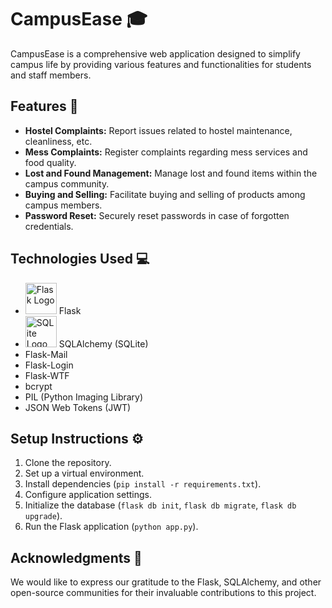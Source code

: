# CampusEase 🎓

CampusEase is a comprehensive web application designed to simplify campus life by providing various features and functionalities for students and staff members.


## Features 🚀

- **Hostel Complaints:** Report issues related to hostel maintenance, cleanliness, etc.
- **Mess Complaints:** Register complaints regarding mess services and food quality.
- **Lost and Found Management:** Manage lost and found items within the campus community.
- **Buying and Selling:** Facilitate buying and selling of products among campus members.
- **Password Reset:** Securely reset passwords in case of forgotten credentials.

## Technologies Used 💻

- <img src="https://upload.wikimedia.org/wikipedia/commons/thumb/3/3c/Flask_logo.svg/50px-Flask_logo.svg.png" alt="Flask Logo" height="50px"> Flask
- <img src="https://upload.wikimedia.org/wikipedia/commons/thumb/9/97/Sqlite-square-icon.svg/50px-Sqlite-square-icon.svg.png" alt="SQLite Logo" height="50px"> SQLAlchemy (SQLite)
- Flask-Mail
- Flask-Login
- Flask-WTF
- bcrypt
- PIL (Python Imaging Library)
- JSON Web Tokens (JWT)

## Setup Instructions ⚙️

1. Clone the repository.
2. Set up a virtual environment.
3. Install dependencies (`pip install -r requirements.txt`).
4. Configure application settings.
5. Initialize the database (`flask db init`, `flask db migrate`, `flask db upgrade`).
6. Run the Flask application (`python app.py`).


## Acknowledgments 🙏

We would like to express our gratitude to the Flask, SQLAlchemy, and other open-source communities for their invaluable contributions to this project.

